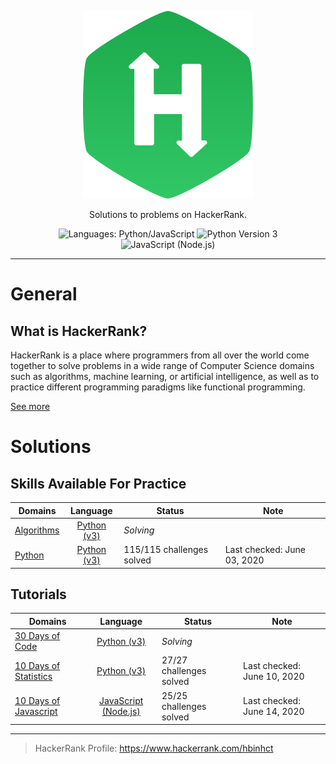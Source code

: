 <p align="center">
    <a href="https://www.hackerrank.com/" style="max-height: 100px">
        <img src="./hackerrank-brand.svg" alt="HackerRank">
    </a>
</p>
<p align="center">
    Solutions to problems on HackerRank.
</p>
<p align="center">
    <img alt="Languages: Python/JavaScript" src="https://img.shields.io/badge/Languages-Python/JavaScript-informational?style=flat-square">
    <img alt="Python Version 3" src="https://img.shields.io/badge/Python-3-informational?logo=Python&logoColor=ffd343&style=flat-square"/>
	<img alt="JavaScript (Node.js)" src="https://img.shields.io/badge/JavaScript-Node.js-success?logo=Node.js&logoColor=white&style=flat-square">
</p>

___
# General

## What is HackerRank?

HackerRank is a place where programmers from all over the world come together to solve problems in a wide range of 
Computer Science domains such as algorithms, machine learning, or artificial intelligence, as well as to practice 
different programming paradigms like functional programming.

[See more](https://www.hackerrank.com/faq)

# Solutions

## Skills Available For Practice

| Domains                              | Language                              | Status                    | Note                        |
|--------------------------------------|:-------------------------------------:|---------------------------|-----------------------------|
| [Algorithms](./Algorithms/README.md) | [Python (v3)](https://www.python.org) | _Solving_                 |                             |
| [Python](./Python/README.md)         | [Python (v3)](https://www.python.org) | 115/115 challenges solved | Last checked: June 03, 2020 |

## Tutorials

| Domains                                                          | Language                                   | Status                  | Note                        |
|------------------------------------------------------------------|:------------------------------------------:|-------------------------|-----------------------------|
| [30 Days of Code](./30%20Days%20of%20Code/README.md)             | [Python (v3)](https://www.python.org)      | _Solving_               |                             |
| [10 Days of Statistics](./10%20Days%20of%20Statistics/README.md) | [Python (v3)](https://www.python.org)      | 27/27 challenges solved | Last checked: June 10, 2020 |
| [10 Days of Javascript](./10%20Days%20of%20Javascript/README.md) | [JavaScript (Node.js)](https://nodejs.org) | 25/25 challenges solved | Last checked: June 14, 2020 |

---

> HackerRank Profile: https://www.hackerrank.com/hbinhct
